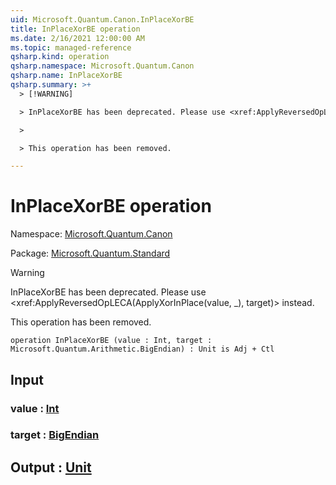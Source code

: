 ```yaml
---
uid: Microsoft.Quantum.Canon.InPlaceXorBE
title: InPlaceXorBE operation
ms.date: 2/16/2021 12:00:00 AM
ms.topic: managed-reference
qsharp.kind: operation
qsharp.namespace: Microsoft.Quantum.Canon
qsharp.name: InPlaceXorBE
qsharp.summary: >+
  > [!WARNING]

  > InPlaceXorBE has been deprecated. Please use <xref:ApplyReversedOpLECA(ApplyXorInPlace(value, _), target)> instead.

  >

  > This operation has been removed.

---
```


# InPlaceXorBE operation

Namespace: [Microsoft.Quantum.Canon](xref:Microsoft.Quantum.Canon)

Package: [Microsoft.Quantum.Standard](https://nuget.org/packages/Microsoft.Quantum.Standard)


> [!WARNING]
> InPlaceXorBE has been deprecated. Please use <xref:ApplyReversedOpLECA(ApplyXorInPlace(value, _), target)> instead.
>
> This operation has been removed.



```qsharp
operation InPlaceXorBE (value : Int, target : Microsoft.Quantum.Arithmetic.BigEndian) : Unit is Adj + Ctl
```


## Input

### value : [Int](xref:microsoft.quantum.lang-ref.int)




### target : [BigEndian](xref:Microsoft.Quantum.Arithmetic.BigEndian)





## Output : [Unit](xref:microsoft.quantum.lang-ref.unit)

